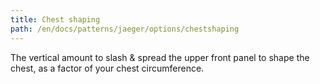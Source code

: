 ```yaml
---
title: Chest shaping
path: /en/docs/patterns/jaeger/options/chestshaping
---
```


The vertical amount to slash & spread the upper front panel to shape the chest, as a factor of your chest circumference.